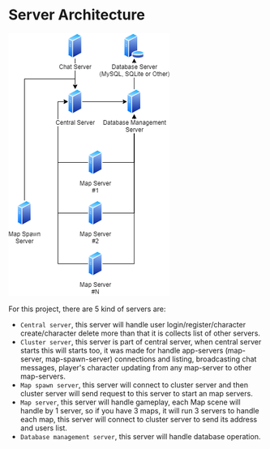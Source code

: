 # Server Architecture

![](../images/mmo_arch.png)

For this project, there are 5 kind of servers are:

*   `Central server`, this server will handle user login/register/character create/character delete more than that it is collects list of other servers.
*   `Cluster server`, this server is part of central server, when central server starts this will starts too, it was made for handle app-servers (map-server, map-spawn-server) connections and listing, broadcasting chat messages, player's character updating from any map-server to other map-servers.
*   `Map spawn server`, this server will connect to cluster server and then cluster server will send request to this server to start an map servers.
*   `Map server`, this server will handle gameplay, each Map scene will handle by 1 server, so if you have 3 maps, it will run 3 servers to handle each map, this server will connect to cluster server to send its address and users list.
*   `Database management server`, this server will handle database operation.